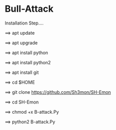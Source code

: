 # Bull-Attack

Installation Step....

==> apt update


==> apt upgrade


==> apt install python


==> apt install python2


==> apt install git


==> cd $HOME


==> git clone https://github.com/Sh3mon/SH-Emon


==> cd SH-Emon 


==> chmod +x B-attack.Py


==> python2 B-attack.Py
